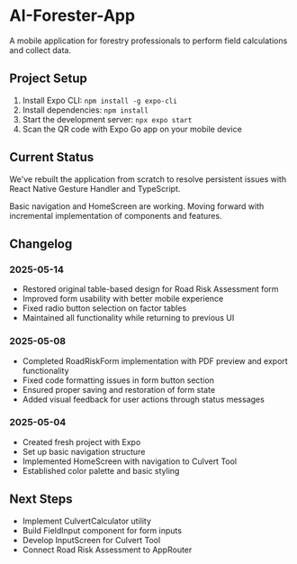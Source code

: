 # AI-Forester-App

A mobile application for forestry professionals to perform field calculations and collect data.

## Project Setup

1. Install Expo CLI: `npm install -g expo-cli`
2. Install dependencies: `npm install`
3. Start the development server: `npx expo start`
4. Scan the QR code with Expo Go app on your mobile device

## Current Status

We've rebuilt the application from scratch to resolve persistent issues with React Native Gesture Handler and TypeScript.

Basic navigation and HomeScreen are working. Moving forward with incremental implementation of components and features.

## Changelog

### 2025-05-14
- Restored original table-based design for Road Risk Assessment form
- Improved form usability with better mobile experience
- Fixed radio button selection on factor tables
- Maintained all functionality while returning to previous UI

### 2025-05-08
- Completed RoadRiskForm implementation with PDF preview and export functionality
- Fixed code formatting issues in form button section
- Ensured proper saving and restoration of form state
- Added visual feedback for user actions through status messages

### 2025-05-04
- Created fresh project with Expo
- Set up basic navigation structure
- Implemented HomeScreen with navigation to Culvert Tool
- Established color palette and basic styling

## Next Steps

- Implement CulvertCalculator utility
- Build FieldInput component for form inputs
- Develop InputScreen for Culvert Tool
- Connect Road Risk Assessment to AppRouter